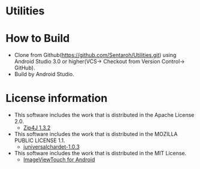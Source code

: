 # Utilities

# How to Build

- Clone from Github(https://github.com/Sentaroh/Utilities.git) using Android Studio 3.0 or higher(VCS-> Checkout from Version Control-> GitHub).
- Build by Android Studio.

# License information

- This software includes the work that is distributed in the Apache License 2.0.  
  - [Zip4J 1.3.2](https://mvnrepository.com/artifact/net.lingala.zip4j/zip4j/1.3.2)  
- This software includes the work that is distributed in the MOZILLA PUBLIC LICENSE 1.1.  
  - [juniversalchardet-1.0.3](https://code.google.com/archive/p/juniversalchardet/)
- This software includes the work that is distributed in the MIT License.
  - [ImageViewTouch for Android](https://github.com/sephiroth74/ImageViewZoom)
